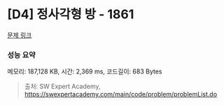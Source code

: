 # [D4] 정사각형 방 - 1861 

[문제 링크](https://swexpertacademy.com/main/code/problem/problemDetail.do?contestProbId=AV5LtJYKDzsDFAXc) 

### 성능 요약

메모리: 187,128 KB, 시간: 2,369 ms, 코드길이: 683 Bytes



> 출처: SW Expert Academy, https://swexpertacademy.com/main/code/problem/problemList.do